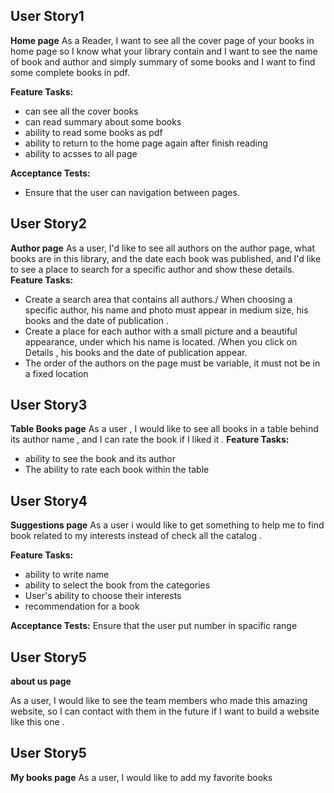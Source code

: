 ## User Story1

**Home page**
As a Reader, I want to see all the cover page of your books in home page so I know what your library contain and  I want to see the name of book and author and simply summary of some books  and I want to find some complete books in pdf.


**Feature Tasks:**
- can see all the cover books 
-  can read summary about some books
- ability to  read some  books as pdf 
- ability to return to the home page again after finish reading
- ability to acsses to all page 

**Acceptance Tests:**
* Ensure that the user can navigation between pages. 

## User Story2

**Author page**
As a user, I'd like to see all authors on the author page, what books are in this library, and the date each book was published, and I'd like to see a place to search for a specific author and show these details.
**Feature Tasks:**
- Create a search area that contains all authors./ When choosing a specific author, his name and photo must appear in medium size, his books and the date of publication .
- Create a place for each author with a small picture and a beautiful appearance, under which his name is located. /When you click on Details , his books and the date of publication appear.
- The order of the authors on the page must be variable, it must not be in a fixed location

## User Story3

 **Table Books page**
 As a user , I would like to see all books in a table behind its author name , and I can rate the book if I liked it .
 **Feature Tasks:**
 - ability to see the book and its author
 - The ability to rate each book within the table
 

## User Story4

**Suggestions page**
As a user i would like to get something to help me to find book related to my interests instead of check all the catalog .

 **Feature Tasks:**

- ability to write name 
- ability to select the book from the categories 
-  User's ability to choose their interests
-  recommendation for a book

**Acceptance Tests:**
Ensure that the user put number in spacific range

## User Story5
**about us page**

As a user, I would like to see the team members who made this amazing website, so I can contact with them in the future if I want to build a website like this one .

## User Story5
 **My books page**
 As a user, I would like to add my favorite books 
 


